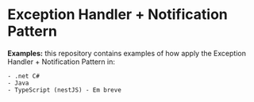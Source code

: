 # Exception Handler + Notification Pattern 

**Examples:** this repository contains examples of how apply the Exception Handler + Notification Pattern in:

	- .net C#
	- Java
	- TypeScript (nestJS) - Em breve
